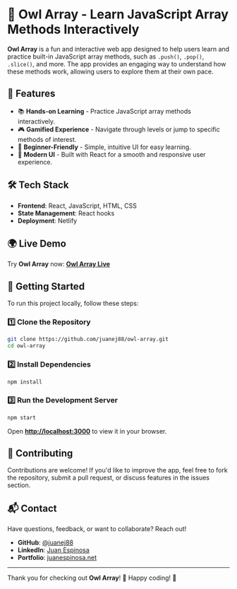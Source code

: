 # 🦉 Owl Array - Learn JavaScript Array Methods Interactively

**Owl Array** is a fun and interactive web app designed to help users learn and practice built-in JavaScript array methods, such as `.push()`, `.pop()`, `.slice()`, and more. The app provides an engaging way to understand how these methods work, allowing users to explore them at their own pace.

## 🎯 Features

- 📚 **Hands-on Learning** - Practice JavaScript array methods interactively.
- 🎮 **Gamified Experience** - Navigate through levels or jump to specific methods of interest.
- 🚀 **Beginner-Friendly** - Simple, intuitive UI for easy learning.
- 🎨 **Modern UI** - Built with React for a smooth and responsive user experience.

## 🛠️ Tech Stack

- **Frontend**: React, JavaScript, HTML, CSS
- **State Management**: React hooks
- **Deployment**: Netlify

## 🌍 Live Demo

Try **Owl Array** now: **[Owl Array Live](https://owl-array.netlify.app)**

## 🚀 Getting Started

To run this project locally, follow these steps:

### 1️⃣ Clone the Repository

```bash
git clone https://github.com/juanej88/owl-array.git
cd owl-array
```

### 2️⃣ Install Dependencies

```bash
npm install
```

### 3️⃣ Run the Development Server

```bash
npm start
```

Open **[http://localhost:3000](http://localhost:3000)** to view it in your browser.

## 🤝 Contributing

Contributions are welcome! If you'd like to improve the app, feel free to fork the repository, submit a pull request, or discuss features in the issues section.

## 📬 Contact

Have questions, feedback, or want to collaborate? Reach out!

- **GitHub**: [@juanej88](https://github.com/juanej88)
- **LinkedIn**: [Juan Espinosa](https://linkedin.com/in/juanespinosajorrin)
- **Portfolio**: [juanespinosa.net](https://juanespinosa.net)

---

Thank you for checking out **Owl Array**! 🦉 Happy coding! 🚀
